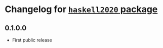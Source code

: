 # Changelog for [`haskell2020` package](http://hackage.haskell.org/package/haskell2020)

## 0.1.0.0

  - First public release

